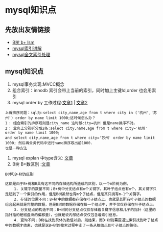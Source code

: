 # mysql知识点

## 先放出友情链接
  * [B树 b+ lsm](https://blog.csdn.net/u010853261/article/details/78217823)
  * [mysql索引讲解](http://note.youdao.com/noteshare?id=77a6a7f18aae33a73d97b37e07ebdd49)
  * [mysql全文索引处理](http://note.youdao.com/noteshare?id=0578f4dbc84225ae0cb98922cee1afc1)

## mysql知识点

1. mysql事务实现:MVCC概念
1. 组合索引：innodb 索引会带上当前的索引，同时加上主键Id,order 也会用索引
1. mysql order by 工作过程:[文章1](https://www.cnblogs.com/sjks/p/10894742.html) | [文章2](https://juejin.im/post/5ea9972f6fb9a04382227db5)
  ```
  上诉排序问题：sql为:select city,name,age from t where city in ('杭州','苏州') order by name limit 1000;这时候怎么办？
  1： 组合索引的排序规则是city_name 这时候city=杭州 但是name排序不对。
  2： 业务上分别拆分成2条:select city,name,age from t where city='杭州' order by name limit 1000;
  and select city,name,age from t where city='苏州' order by name limit 1000; 然后再业务代码中进行name排序取出前1000.
  也是一种方法
  ```

1. mysql explan 中type含义: [文章](https://juejin.im/post/5eb3a976e51d454d9b12538b)
1. B树 B+数区别 :[文章](https://www.jianshu.com/p/92d15df75027)
```
B树和B+树的区别

这都是由于B+树和B具有这不同的存储结构所造成的区别，以一个m阶树为例。
    1. 关键字的数量不同；B+树中分支结点有m个关键字，其叶子结点也有m个，其关键字只是起到了一个索引的作用，但是B树虽然也有m个子结点，但是其只拥有m-1个关键字。
    2. 存储的位置不同；B+树中的数据都存储在叶子结点上，也就是其所有叶子结点的数据组合起来就是完整的数据，但是B树的数据存储在每一个结点中，并不仅仅存储在叶子结点上。
    3. 分支结点的构造不同；B+树的分支结点仅仅存储着关键字信息和儿子的指针（这里的指针指的是磁盘块的偏移量），也就是说内部结点仅仅包含着索引信息。
    4. 查询不同；B树在找到具体的数值以后，则结束，而B+树则需要通过索引找到叶子结点中的数据才结束，也就是说B+树的搜索过程中走了一条从根结点到叶子结点的路径。

```
